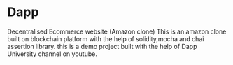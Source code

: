 # Dapp
Decentralised Ecommerce website (Amazon clone)
This is an amazon clone built on blockchain platform with the help of solidity,mocha and chai assertion library.
this is a demo project built with the help of Dapp University channel on youtube.
